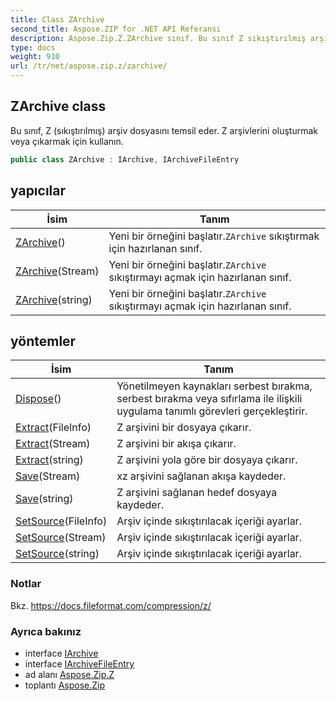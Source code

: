 ```yaml
---
title: Class ZArchive
second_title: Aspose.ZIP for .NET API Referansı
description: Aspose.Zip.Z.ZArchive sınıf. Bu sınıf Z sıkıştırılmış arşiv dosyasını temsil eder. Z arşivlerini oluşturmak veya çıkarmak için kullanın.
type: docs
weight: 910
url: /tr/net/aspose.zip.z/zarchive/
---
```

## ZArchive class

Bu sınıf, Z (sıkıştırılmış) arşiv dosyasını temsil eder. Z arşivlerini oluşturmak veya çıkarmak için kullanın.

```csharp
public class ZArchive : IArchive, IArchiveFileEntry
```

## yapıcılar

| İsim | Tanım |
| --- | --- |
| [ZArchive](zarchive/#constructor)() | Yeni bir örneğini başlatır.`ZArchive` sıkıştırmak için hazırlanan sınıf. |
| [ZArchive](zarchive/#constructor_1)(Stream) | Yeni bir örneğini başlatır.`ZArchive` sıkıştırmayı açmak için hazırlanan sınıf. |
| [ZArchive](zarchive/#constructor_2)(string) | Yeni bir örneğini başlatır.`ZArchive` sıkıştırmayı açmak için hazırlanan sınıf. |

## yöntemler

| İsim | Tanım |
| --- | --- |
| [Dispose](../../aspose.zip.z/zarchive/dispose/)() | Yönetilmeyen kaynakları serbest bırakma, serbest bırakma veya sıfırlama ile ilişkili uygulama tanımlı görevleri gerçekleştirir. |
| [Extract](../../aspose.zip.z/zarchive/extract/#extract_1)(FileInfo) | Z arşivini bir dosyaya çıkarır. |
| [Extract](../../aspose.zip.z/zarchive/extract/#extract_2)(Stream) | Z arşivini bir akışa çıkarır. |
| [Extract](../../aspose.zip.z/zarchive/extract/#extract)(string) | Z arşivini yola göre bir dosyaya çıkarır. |
| [Save](../../aspose.zip.z/zarchive/save/#save)(Stream) | xz arşivini sağlanan akışa kaydeder. |
| [Save](../../aspose.zip.z/zarchive/save/#save_1)(string) | Z arşivini sağlanan hedef dosyaya kaydeder. |
| [SetSource](../../aspose.zip.z/zarchive/setsource/#setsource)(FileInfo) | Arşiv içinde sıkıştırılacak içeriği ayarlar. |
| [SetSource](../../aspose.zip.z/zarchive/setsource/#setsource_1)(Stream) | Arşiv içinde sıkıştırılacak içeriği ayarlar. |
| [SetSource](../../aspose.zip.z/zarchive/setsource/#setsource_2)(string) | Arşiv içinde sıkıştırılacak içeriği ayarlar. |

### Notlar

Bkz. https://docs.fileformat.com/compression/z/

### Ayrıca bakınız

* interface [IArchive](../../aspose.zip/iarchive/)
* interface [IArchiveFileEntry](../../aspose.zip/iarchivefileentry/)
* ad alanı [Aspose.Zip.Z](../../aspose.zip.z/)
* toplantı [Aspose.Zip](../../)


